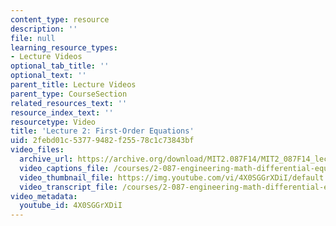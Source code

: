 ```yaml
---
content_type: resource
description: ''
file: null
learning_resource_types:
- Lecture Videos
optional_tab_title: ''
optional_text: ''
parent_title: Lecture Videos
parent_type: CourseSection
related_resources_text: ''
resource_index_text: ''
resourcetype: Video
title: 'Lecture 2: First-Order Equations'
uid: 2febd01c-5377-9482-f255-78c1c73843bf
video_files:
  archive_url: https://archive.org/download/MIT2.087F14/MIT2_087F14_lec02_300k.mp4
  video_captions_file: /courses/2-087-engineering-math-differential-equations-and-linear-algebra-fall-2014/48148b2618ac5085800983d26825afe6_4X0SGGrXDiI.vtt
  video_thumbnail_file: https://img.youtube.com/vi/4X0SGGrXDiI/default.jpg
  video_transcript_file: /courses/2-087-engineering-math-differential-equations-and-linear-algebra-fall-2014/aeaab4766a2fe83f8dfbe8d7809562f4_4X0SGGrXDiI.pdf
video_metadata:
  youtube_id: 4X0SGGrXDiI
---
```

